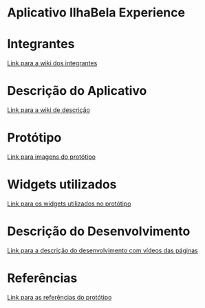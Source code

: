 <h1>Aplicativo IlhaBela Experience</h1>

<h1>Integrantes</h1>
<a href="https://github.com/JuS0l/App_IlhaBela/wiki/Integrantes">Link para a wiki dos integrantes</a>

<h1>Descrição do Aplicativo</h1>

<a href="https://github.com/JuS0l/App_IlhaBela/wiki/Descrição-do-Aplicativo">Link para a wiki de descrição</a>

<h1>Protótipo</h1>

<a href="https://github.com/JuS0l/App_IlhaBela/wiki/Protótipo">Link para imagens do protótipo</a>

<h1>Widgets utilizados</h1>

<a href="https://github.com/JuS0l/App_IlhaBela/wiki/Descrição-dos-Widgets-Utilizados">Link para os widgets  utilizados no protótipo</a>

<h1>Descrição do Desenvolvimento </h1>

<a href="https://github.com/JuS0l/App_IlhaBela.wiki.git">Link para a descrição do desenvolvimento com vídeos das páginas</a>


<h1>Referências</h1>

<a href="https://github.com/JuS0l/App_IlhaBela/wiki/Refer%C3%AAncias">Link para as referências do protótipo</a>
